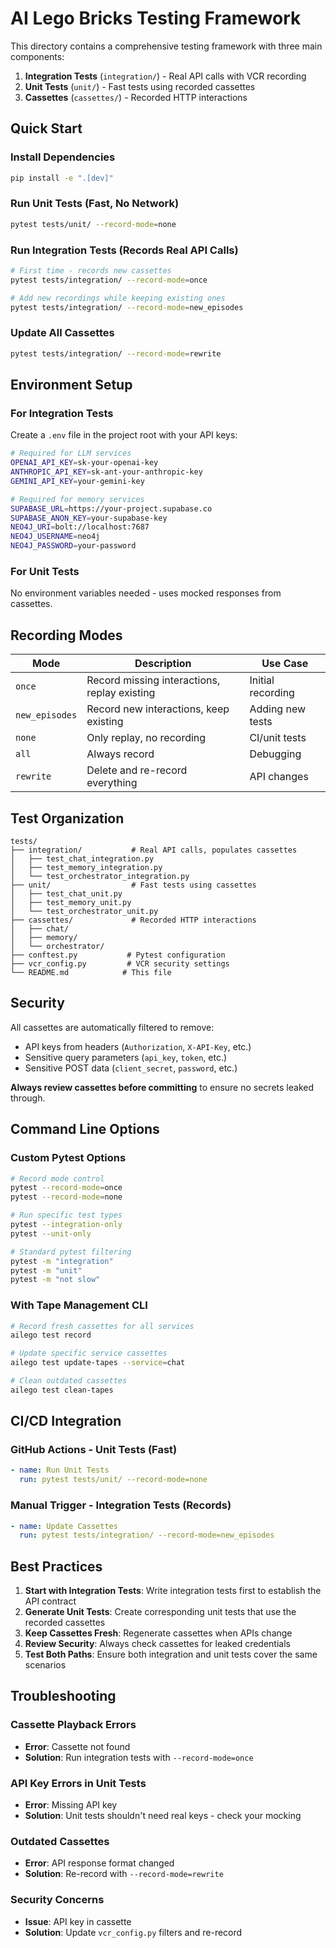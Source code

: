 # AI Lego Bricks Testing Framework

This directory contains a comprehensive testing framework with three main components:

1. **Integration Tests** (`integration/`) - Real API calls with VCR recording
2. **Unit Tests** (`unit/`) - Fast tests using recorded cassettes
3. **Cassettes** (`cassettes/`) - Recorded HTTP interactions

## Quick Start

### Install Dependencies
```bash
pip install -e ".[dev]"
```

### Run Unit Tests (Fast, No Network)
```bash
pytest tests/unit/ --record-mode=none
```

### Run Integration Tests (Records Real API Calls)
```bash
# First time - records new cassettes
pytest tests/integration/ --record-mode=once

# Add new recordings while keeping existing ones
pytest tests/integration/ --record-mode=new_episodes
```

### Update All Cassettes
```bash
pytest tests/integration/ --record-mode=rewrite
```

## Environment Setup

### For Integration Tests
Create a `.env` file in the project root with your API keys:

```bash
# Required for LLM services
OPENAI_API_KEY=sk-your-openai-key
ANTHROPIC_API_KEY=sk-ant-your-anthropic-key
GEMINI_API_KEY=your-gemini-key

# Required for memory services
SUPABASE_URL=https://your-project.supabase.co
SUPABASE_ANON_KEY=your-supabase-key
NEO4J_URI=bolt://localhost:7687
NEO4J_USERNAME=neo4j
NEO4J_PASSWORD=your-password
```

### For Unit Tests
No environment variables needed - uses mocked responses from cassettes.

## Recording Modes

| Mode | Description | Use Case |
|------|-------------|----------|
| `once` | Record missing interactions, replay existing | Initial recording |
| `new_episodes` | Record new interactions, keep existing | Adding new tests |
| `none` | Only replay, no recording | CI/unit tests |
| `all` | Always record | Debugging |
| `rewrite` | Delete and re-record everything | API changes |

## Test Organization

```
tests/
├── integration/           # Real API calls, populates cassettes
│   ├── test_chat_integration.py
│   ├── test_memory_integration.py
│   └── test_orchestrator_integration.py
├── unit/                  # Fast tests using cassettes
│   ├── test_chat_unit.py
│   ├── test_memory_unit.py
│   └── test_orchestrator_unit.py
├── cassettes/             # Recorded HTTP interactions
│   ├── chat/
│   ├── memory/
│   └── orchestrator/
├── conftest.py           # Pytest configuration
├── vcr_config.py         # VCR security settings
└── README.md            # This file
```

## Security

All cassettes are automatically filtered to remove:
- API keys from headers (`Authorization`, `X-API-Key`, etc.)
- Sensitive query parameters (`api_key`, `token`, etc.)
- Sensitive POST data (`client_secret`, `password`, etc.)

**Always review cassettes before committing** to ensure no secrets leaked through.

## Command Line Options

### Custom Pytest Options
```bash
# Record mode control
pytest --record-mode=once
pytest --record-mode=none

# Run specific test types
pytest --integration-only
pytest --unit-only

# Standard pytest filtering
pytest -m "integration"
pytest -m "unit"
pytest -m "not slow"
```

### With Tape Management CLI
```bash
# Record fresh cassettes for all services
ailego test record

# Update specific service cassettes
ailego test update-tapes --service=chat

# Clean outdated cassettes
ailego test clean-tapes
```

## CI/CD Integration

### GitHub Actions - Unit Tests (Fast)
```yaml
- name: Run Unit Tests
  run: pytest tests/unit/ --record-mode=none
```

### Manual Trigger - Integration Tests (Records)
```yaml
- name: Update Cassettes
  run: pytest tests/integration/ --record-mode=new_episodes
```

## Best Practices

1. **Start with Integration Tests**: Write integration tests first to establish the API contract
2. **Generate Unit Tests**: Create corresponding unit tests that use the recorded cassettes
3. **Keep Cassettes Fresh**: Regenerate cassettes when APIs change
4. **Review Security**: Always check cassettes for leaked credentials
5. **Test Both Paths**: Ensure both integration and unit tests cover the same scenarios

## Troubleshooting

### Cassette Playback Errors
- **Error**: Cassette not found
- **Solution**: Run integration tests with `--record-mode=once`

### API Key Errors in Unit Tests
- **Error**: Missing API key
- **Solution**: Unit tests shouldn't need real keys - check your mocking

### Outdated Cassettes
- **Error**: API response format changed
- **Solution**: Re-record with `--record-mode=rewrite`

### Security Concerns
- **Issue**: API key in cassette
- **Solution**: Update `vcr_config.py` filters and re-record